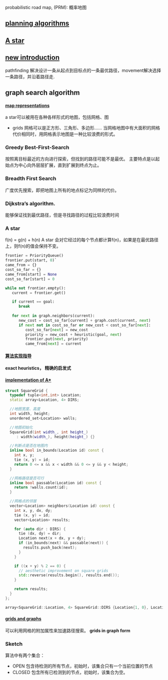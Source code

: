 probabilistic road map, (PRM): 概率地图

## [planning algorithms](http://planning.cs.uiuc.edu/web.html)

## [A star](http://theory.stanford.edu/~amitp/GameProgramming/)
## [new introduction](http://www.redblobgames.com/pathfinding/a-star/introduction.html)
pathfinding 解决设计一条从起点到目标点的一条最优路径，movement解决选择一条路径，并沿着路径走.

## graph search algorithm
#### [map representations](http://theory.stanford.edu/~amitp/GameProgramming/MapRepresentations.html)
a star可以被用在各种各样形式的地图，包括网格、图
- grids
  网格可以是正方形、三角形、多边形……
  当网格地图中有大面积的网格代价相同时，用网格表示地图是一种比较浪费的形式。

### Greedy Best-First-Search
按照离目标最近的方向进行探索，但找到的路径可能不是最优。
主要特点是以起始点为中心向外层层扩展，直到扩展到终点为止。

### Breadth First Search
广度优先搜索，即把地图上所有的地点标记为同样的代价。
### Dijkstra’s algorithm.
能够保证找到最优路径，但是寻找路径的过程比较浪费时间

### A star
f(n) = g(n) + h(n)
A star 会对它经过的每个节点都计算f(n)，如果是在最优路径上，则f(n)的值会保持不变。

```python
frontier = PriorityQueue()
frontier.put(start, 0)`
came_from = {}
cost_so_far = {}
came_from[start] = None
cost_so_far[start] = 0

while not frontier.empty():
   current = frontier.get()

   if current == goal:
      break
   
   for next in graph.neighbors(current):
      new_cost = cost_so_far[current] + graph.cost(current, next)
      if next not in cost_so_far or new_cost < cost_so_far[next]:
         cost_so_far[next] = new_cost
         priority = new_cost + heuristic(goal, next)
         frontier.put(next, priority)
         came_from[next] = current
```
#### [算法实现指导](http://www.redblobgames.com/pathfinding/a-star/implementation.html)
#### exact heuristics， 精确的启发式
#### [implementation of A*](http://www.redblobgames.com/pathfinding/a-star/implementation.html)

```c++
struct SquareGrid {
  typedef tuple<int,int> Location;
  static array<Location, 4> DIRS;

  //地图宽度、高度
  int width, height;
  unordered_set<Location> walls;

  //地图初始化
  SquareGrid(int width_, int height_)
     : width(width_), height(height_) {}

  //判断点是否在地图内
  inline bool in_bounds(Location id) const {
    int x, y;
    tie (x, y) = id;
    return 0 <= x && x < width && 0 <= y && y < height;
  }

  //网格路径是否可行
  inline bool passable(Location id) const {
    return !walls.count(id);
  }

  //网格点的邻居
  vector<Location> neighbors(Location id) const {
    int x, y, dx, dy;
    tie (x, y) = id;
    vector<Location> results;

    for (auto dir : DIRS) {
      tie (dx, dy) = dir;
      Location next(x + dx, y + dy);
      if (in_bounds(next) && passable(next)) {
        results.push_back(next);
      }
    }

    if ((x + y) % 2 == 0) {
      // aesthetic improvement on square grids
      std::reverse(results.begin(), results.end());
    }

    return results;
  }
};

array<SquareGrid::Location, 4> SquareGrid::DIRS {Location{1, 0}, Location{0, -1}, Location{-1, 0}, Location{0, 1}};
```
#### [grids and graphs](http://www.redblobgames.com/pathfinding/grids/graphs.html)
可以利用网格的附加属性来加速路径搜索。
**grids in graph form**


### Sketch
算法中有两个集合：
- OPEN
  包含待检测的所有节点，初始时，该集合只有一个当前位置的节点
- CLOSED
  包含所有已检测到的节点，初始时，该集合为空。